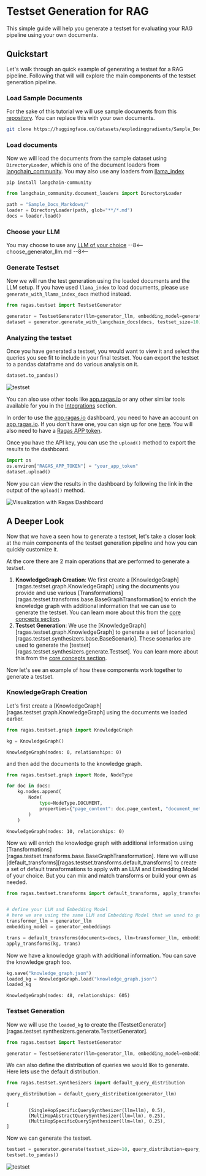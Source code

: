 # Testset Generation for RAG

This simple guide will help you generate a testset for evaluating your RAG pipeline using your own documents.

## Quickstart
Let's walk through an quick example of generating a testset for a RAG pipeline. Following that will will explore the main components of the testset generation pipeline.

### Load Sample Documents

For the sake of this tutorial we will use sample documents from this [repository](https://huggingface.co/datasets/explodinggradients/Sample_Docs_Markdown). You can replace this with your own documents.

```bash
git clone https://huggingface.co/datasets/explodinggradients/Sample_Docs_Markdown
```

### Load documents

Now we will load the documents from the sample dataset using `DirectoryLoader`, which is one of the document loaders from [langchain_community](https://python.langchain.com/docs/concepts/document_loaders/). You may also use any loaders from [llama_index](https://docs.llamaindex.ai/en/stable/understanding/loading/llamahub/)

```shell
pip install langchain-community
```

```python
from langchain_community.document_loaders import DirectoryLoader

path = "Sample_Docs_Markdown/"
loader = DirectoryLoader(path, glob="**/*.md")
docs = loader.load()
```

### Choose your LLM

You may choose to use any [LLM of your choice](../howtos/customizations/customize_models.md)
--8<--
choose_generator_llm.md
--8<--

### Generate Testset

Now we will run the test generation using the loaded documents and the LLM setup. If you have used `llama_index` to load documents, please use `generate_with_llama_index_docs` method instead.

```python
from ragas.testset import TestsetGenerator

generator = TestsetGenerator(llm=generator_llm, embedding_model=generator_embeddings)
dataset = generator.generate_with_langchain_docs(docs, testset_size=10)
```

### Analyzing the testset

Once you have generated a testset, you would want to view it and select the queries you see fit to include in your final testset. You can export the testset to a pandas dataframe and do various analysis on it.

```python
dataset.to_pandas()
```

![testset](./testset_output.png)

You can also use other tools like [app.ragas.io](https://app.ragas.io/) or any other similar tools available for you in the [Integrations](../howtos/integrations/index.md) section.

In order to use the [app.ragas.io](https://app.ragas.io/) dashboard, you need to have an account on [app.ragas.io](https://app.ragas.io/). If you don't have one, you can sign up for one [here](https://app.ragas.io/login). You will also need to have a [Ragas APP token](https://app.ragas.io/settings/api-keys).

Once you have the API key, you can use the `upload()` method to export the results to the dashboard.

```python
import os
os.environ["RAGAS_APP_TOKEN"] = "your_app_token"
dataset.upload()
```

Now you can view the results in the dashboard by following the link in the output of the `upload()` method.

![Visualization with Ragas Dashboard](./testset_output_dashboard.png)

## A Deeper Look

Now that we have a seen how to generate a testset, let's take a closer look at the main components of the testset generation pipeline and how you can quickly customize it.

At the core there are 2 main operations that are performed to generate a testset.

1. **KnowledgeGraph Creation**: We first create a [KnowledgeGraph][ragas.testset.graph.KnowledgeGraph] using the documents you provide and use various [Transformations][ragas.testset.transforms.base.BaseGraphTransformation] to enrich the knowledge graph with additional information that we can use to generate the testset. You can learn more about this from the [core concepts section](../concepts/test_data_generation/rag.md#knowledge-graph-creation).
2. **Testset Generation**: We use the [KnowledgeGraph][ragas.testset.graph.KnowledgeGraph] to generate a set of [scenarios][ragas.testset.synthesizers.base.BaseScenario]. These scenarios are used to generate the [testset][ragas.testset.synthesizers.generate.Testset]. You can learn more about this from the [core concepts section](../concepts/test_data_generation/rag.md#scenario-generation).

Now let's see an example of how these components work together to generate a testset.

### KnowledgeGraph Creation

Let's first create a [KnowledgeGraph][ragas.testset.graph.KnowledgeGraph] using the documents we loaded earlier.

```python
from ragas.testset.graph import KnowledgeGraph

kg = KnowledgeGraph()
```
```
KnowledgeGraph(nodes: 0, relationships: 0)
```

and then add the documents to the knowledge graph.

```python
from ragas.testset.graph import Node, NodeType

for doc in docs:
    kg.nodes.append(
        Node(
            type=NodeType.DOCUMENT,
            properties={"page_content": doc.page_content, "document_metadata": doc.metadata}
        )
    )
```
```
KnowledgeGraph(nodes: 10, relationships: 0)
```

Now we will enrich the knowledge graph with additional information using [Transformations][ragas.testset.transforms.base.BaseGraphTransformation]. Here we will use [default_transforms][ragas.testset.transforms.default_transforms] to create a set of default transformations to apply with an LLM and Embedding Model of your choice. 
But you can mix and match transforms or build your own as needed.

```python
from ragas.testset.transforms import default_transforms, apply_transforms


# define your LLM and Embedding Model
# here we are using the same LLM and Embedding Model that we used to generate the testset
transformer_llm = generator_llm
embedding_model = generator_embeddings

trans = default_transforms(documents=docs, llm=transformer_llm, embedding_model=embedding_model)
apply_transforms(kg, trans)
```

Now we have a knowledge graph with additional information. You can save the knowledge graph too.

```python
kg.save("knowledge_graph.json")
loaded_kg = KnowledgeGraph.load("knowledge_graph.json")
loaded_kg
```
```
KnowledgeGraph(nodes: 48, relationships: 605)
```

### Testset Generation

Now we will use the `loaded_kg` to create the [TestsetGenerator][ragas.testset.synthesizers.generate.TestsetGenerator].

```python
from ragas.testset import TestsetGenerator

generator = TestsetGenerator(llm=generator_llm, embedding_model=embedding_model, knowledge_graph=loaded_kg)
```

We can also define the distribution of queries we would like to generate. Here lets use the default distribution.

```python
from ragas.testset.synthesizers import default_query_distribution

query_distribution = default_query_distribution(generator_llm)
```
```
[
        (SingleHopSpecificQuerySynthesizer(llm=llm), 0.5),
        (MultiHopAbstractQuerySynthesizer(llm=llm), 0.25),
        (MultiHopSpecificQuerySynthesizer(llm=llm), 0.25),
]
```

Now we can generate the testset.

```python
testset = generator.generate(testset_size=10, query_distribution=query_distribution)
testset.to_pandas()
```

![testset](./testset_output.png)
